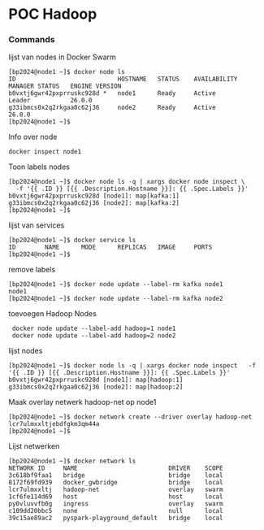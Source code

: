 # POC Hadoop

### Commands

lijst van nodes in Docker Swarm

```console
[bp2024@node1 ~]$ docker node ls
ID                            HOSTNAME   STATUS    AVAILABILITY   MANAGER STATUS   ENGINE VERSION
b0vxtj6gwr42pxprruskc928d *   node1      Ready     Active         Leader           26.0.0
g33ibmcs0x2q2rkgaa0c62j36     node2      Ready     Active                          26.0.0
[bp2024@node1 ~]$
```

Info over node

```console
docker inspect node1
```

Toon labels nodes

```console
[bp2024@node1 ~]$ docker node ls -q | xargs docker node inspect \
  -f '{{ .ID }} [{{ .Description.Hostname }}]: {{ .Spec.Labels }}'
b0vxtj6gwr42pxprruskc928d [node1]: map[kafka:1]
g33ibmcs0x2q2rkgaa0c62j36 [node2]: map[kafka:2]
[bp2024@node1 ~]$

```

lijst van services

```console
[bp2024@node1 ~]$ docker service ls
ID        NAME      MODE      REPLICAS   IMAGE     PORTS
[bp2024@node1 ~]$
```

remove labels

```console
[bp2024@node1 ~]$ docker node update --label-rm kafka node1
node1
[bp2024@node1 ~]$ docker node update --label-rm kafka node2
```

toevoegen Hadoop Nodes

```console
 docker node update --label-add hadoop=1 node1
 docker node update --label-add hadoop=2 node2
```

lijst nodes

```console
[bp2024@node1 ~]$ docker node ls -q | xargs docker node inspect   -f '{{ .ID }} [{{ .Description.Hostname }}]: {{ .Spec.Labels }}'
b0vxtj6gwr42pxprruskc928d [node1]: map[hadoop:1]
g33ibmcs0x2q2rkgaa0c62j36 [node2]: map[hadoop:2]
```

Maak overlay netwerk hadoop-net op node1
```console
[bp2024@node1 ~]$ docker network create --driver overlay hadoop-net
lcr7ulmxxltjebdfgkm3qm44a
[bp2024@node1 ~]$
```

Lijst netwerken

```console
[bp2024@node1 ~]$ docker network ls
NETWORK ID     NAME                         DRIVER    SCOPE
3c618bf9faa1   bridge                       bridge    local
8172f69fd939   docker_gwbridge              bridge    local
lcr7ulmxxltj   hadoop-net                   overlay   swarm
1cf6fe114d69   host                         host      local
py0vluvvfb0g   ingress                      overlay   swarm
c109dd20bbc5   none                         null      local
39c15ae89ac2   pyspark-playground_default   bridge    local
```

